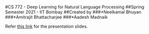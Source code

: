 #CS 772 - Deep Learning for Natural Language Processing
##Spring Semester 2021 - IIT Bombay
##Created by 
###*Neelkamal Bhuyan
###*Amitrajit Bhattacharjee
###*Aadesh Madnaik

Refer [this link](https://docs.google.com/presentation/d/1BxoDxYn6kMx30SbGuC39k-uVNOm5vI369mZM_hgsi3I/edit?usp=sharing) for the presentation slides.
